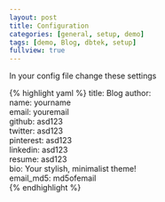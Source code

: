 ```yaml
---
layout: post
title: Configuration
categories: [general, setup, demo]
tags: [demo, Blog, dbtek, setup]
fullview: true
---
```


In your config file change these settings

{% highlight yaml %}
title: Blog
author:  
  name: yourname  
  email: youremail  
  github: asd123  
  twitter: asd123  
  pinterest: asd123  
  linkedin: asd123  
  resume: asd123  
  bio: Your stylish,  minimalist theme!  
  email_md5: md5ofemail  
{% endhighlight %}